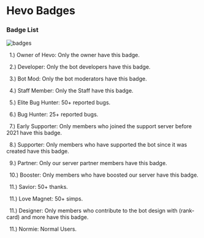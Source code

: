 # Hevo Badges

### Badge List

![badges](https://media.discordapp.net/attachments/911694545429880923/911922233738424410/unknown.png)


  &nbsp;&nbsp;1.) Owner of Hevo: Only the owner have this badge.
  
  &nbsp;&nbsp;2.) Developer: Only the bot developers have this badge.
  
  &nbsp;&nbsp;3.) Bot Mod: Only the bot moderators have this badge.
  
  &nbsp;&nbsp;4.) Staff Member: Only the Staff have this badge.
  
  &nbsp;&nbsp;5.) Elite Bug Hunter: 50+ reported bugs.
  
  &nbsp;&nbsp;6.) Bug Hunter: 25+ reported bugs.
  
  &nbsp;&nbsp;7.) Early Supporter: Only members who joined the support server before 2021 have this badge.
  
  &nbsp;&nbsp;8.) Supporter: Only members who have supported the bot since it was created have this badge.
  
  &nbsp;&nbsp;9.) Partner: Only our server partner members have this badge.
  
  &nbsp;&nbsp;10.) Booster: Only members who have boosted our server have this badge.
  
  &nbsp;&nbsp;11.) Savior: 50+ thanks.
  
  &nbsp;&nbsp;11.) Love Magnet: 50+ simps.
  
  &nbsp;&nbsp;11.) Designer: Only members who contribute to the bot design with (rank-card) and more have this badge.
  
  &nbsp;&nbsp;11.) Normie: Normal Users.


